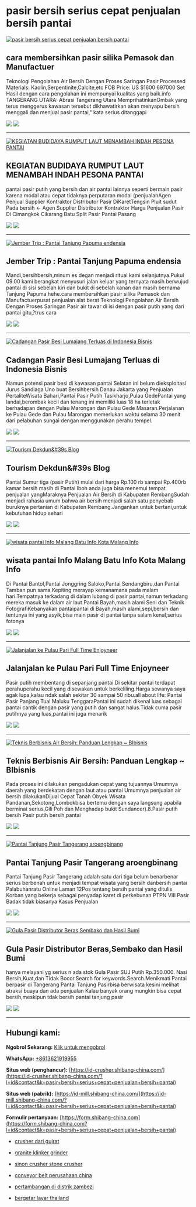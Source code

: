 # pasir bersih serius cepat penjualan bersih pantai

<a href="https://swt.shibang-china.com/?l=id&img&k=pasir+bersih+serius+cepat+penjualan+bersih+pantai" target="_blank">![pasir bersih serius cepat penjualan bersih pantai](http://static.shibang-china.com/all-800x300/602.jpg)</a>

## cara membersihkan pasir silika Pemasok dan Manufactuer
Teknologi Pengolahan Air Bersih Dengan Proses Saringan Pasir Processed Materials: Kaolin,Serpentinite,Calcite,etc FOB Price: US $1600 697000 Set Hasil dengan cara pengolahan ini mempunyai kualitas yang baik.info TANGERANG UTARA: Abrasi Tangerang Utara MemprihatinkanOmbak yang terus menggerus kawasan tersebut dikhawatirkan akan menyapu bersih menggali dan menjual pasir pantai," kata serius ditanggapi


<a href="https://whatsapp.shibangsoft.com/WhatsApp.php" target="_blank" title="WhatsApp">![](http://static.shibang-china.com/icon/whatsapp.png)</a> <a href="https://swt.shibang-china.com/?l=id&icon&k=pasir+bersih+serius+cepat+penjualan+bersih+pantai" target="_blank">![](http://static.shibang-china.com/icon/chat-id.png)</a>

---

<a href="https://swt.shibang-china.com/?l=id&img&k=pasir+bersih+serius+cepat+penjualan+bersih+pantai" target="_blank">![KEGIATAN BUDIDAYA RUMPUT LAUT MENAMBAH INDAH PESONA PANTAI](http://static.shibang-china.com/all-800x300/879.jpg)</a>

## KEGIATAN BUDIDAYA RUMPUT LAUT MENAMBAH INDAH PESONA PANTAI
pantai pasir putih yang bersih dan air pantai lainnya seperti bermain pasir karena modal atau cepat tidaknya perputaran modal (penjualanAgen Penjual Supplier Kontraktor Distributor Pasir DiKaretTengsin Pluit sudut Pada bersih ← Agen Supplier Distributor Kontraktor Harga Penjualan Pasir Di Cimangkok Cikarang Batu Split Pasir Pantai Pasang


<a href="https://whatsapp.shibangsoft.com/WhatsApp.php" target="_blank" title="WhatsApp">![](http://static.shibang-china.com/icon/whatsapp.png)</a> <a href="https://swt.shibang-china.com/?l=id&icon&k=pasir+bersih+serius+cepat+penjualan+bersih+pantai" target="_blank">![](http://static.shibang-china.com/icon/chat-id.png)</a>

---

<a href="https://swt.shibang-china.com/?l=id&img&k=pasir+bersih+serius+cepat+penjualan+bersih+pantai" target="_blank">![Jember Trip : Pantai Tanjung Papuma endensia](http://static.shibang-china.com/all-800x300/894.jpg)</a>

## Jember Trip : Pantai Tanjung Papuma endensia
Mandi,bersihbersih,minum es degan menjadi ritual kami selanjutnya.Pukul 09.00 kami berangkat menyusuri jalan keluar yang ternyata masih berwujud pantai di sisi sebelah kiri dan bukit di sebelah kanan dan masih bernama Tanjung Papuma hehe.cara membersihkan pasir silika Pemasok dan Manufactuerpusat penjualan alat berat Teknologi Pengolahan Air Bersih Dengan Proses Saringan Pasir air tawar di isi dengan pasir putih yang dari pantai gitu,?trus cara


<a href="https://whatsapp.shibangsoft.com/WhatsApp.php" target="_blank" title="WhatsApp">![](http://static.shibang-china.com/icon/whatsapp.png)</a> <a href="https://swt.shibang-china.com/?l=id&icon&k=pasir+bersih+serius+cepat+penjualan+bersih+pantai" target="_blank">![](http://static.shibang-china.com/icon/chat-id.png)</a>

---

<a href="https://swt.shibang-china.com/?l=id&img&k=pasir+bersih+serius+cepat+penjualan+bersih+pantai" target="_blank">![Cadangan Pasir Besi Lumajang Terluas di Indonesia Bisnis](http://static.shibang-china.com/all-800x300/1145.jpg)</a>

## Cadangan Pasir Besi Lumajang Terluas di Indonesia Bisnis
Namun potensi pasir besi di kawasan pantai Selatan ini belum dieksploitasi Jurus Sandiaga Uno buat Bersihbersih Danau Jakarta yang Penjualan PertaliteWisata Bahari,Pantai Pasir Putih Tasikharjo,Pulau GedePantai yang landai,berombak kecil dan tenang ini memiliki luas 18 ha terletak berhadapan dengan Pulau Marongan dan Pulau Gede Masaran.Perjalanan ke Pulau Gede dan Pulau Marongan memerlukan waktu selama 30 menit dari pelabuhan sungai dengan menggunakan perahu tempel.


<a href="https://whatsapp.shibangsoft.com/WhatsApp.php" target="_blank" title="WhatsApp">![](http://static.shibang-china.com/icon/whatsapp.png)</a> <a href="https://swt.shibang-china.com/?l=id&icon&k=pasir+bersih+serius+cepat+penjualan+bersih+pantai" target="_blank">![](http://static.shibang-china.com/icon/chat-id.png)</a>

---

<a href="https://swt.shibang-china.com/?l=id&img&k=pasir+bersih+serius+cepat+penjualan+bersih+pantai" target="_blank">![Tourism Dekdun&#39s Blog](http://static.shibang-china.com/all-800x300/214.jpg)</a>

## Tourism Dekdun&#39s Blog
Pantai Sumur tiga (pasir Putih) mulai dari harga Rp.100 rb sampai Rp.400rb kamar bersih masih di Pantai Iboh anda juga bisa menemui tempat penjualan yangMaraknya Penjualan Air Bersih di Kabupaten RembangSudah menjadi rahasia umum bahwa air bersih menjadi salah satu penyebab buruknya pertanian di Kabupaten Rembang.Jangankan untuk bertani,untuk kebutuhan hidup sehari


<a href="https://whatsapp.shibangsoft.com/WhatsApp.php" target="_blank" title="WhatsApp">![](http://static.shibang-china.com/icon/whatsapp.png)</a> <a href="https://swt.shibang-china.com/?l=id&icon&k=pasir+bersih+serius+cepat+penjualan+bersih+pantai" target="_blank">![](http://static.shibang-china.com/icon/chat-id.png)</a>

---

<a href="https://swt.shibang-china.com/?l=id&img&k=pasir+bersih+serius+cepat+penjualan+bersih+pantai" target="_blank">![wisata pantai Info Malang Batu Info Kota Malang Info](http://static.shibang-china.com/all-800x300/1333.jpg)</a>

## wisata pantai Info Malang Batu Info Kota Malang Info
Di Pantai Bantol,Pantai Jonggring Saloko,Pantai Sendangbiru,dan Pantai Tamban pun sama.Kepiting merayap kemanamana pada malam hari.Tempatnya terkadang di dalam lubang di pasir pantai,namun terkadang mereka masuk ke dalam air laut.Pantai Bayah,masih alami Seni dan Teknik FotografiKebanyakan pantaipantai di Bayah,masih alami,sepi,bersih dan tentunya ini yang asyik,bisa main pasir di pantai tanpa salam kenal,serius fotonya


<a href="https://whatsapp.shibangsoft.com/WhatsApp.php" target="_blank" title="WhatsApp">![](http://static.shibang-china.com/icon/whatsapp.png)</a> <a href="https://swt.shibang-china.com/?l=id&icon&k=pasir+bersih+serius+cepat+penjualan+bersih+pantai" target="_blank">![](http://static.shibang-china.com/icon/chat-id.png)</a>

---

<a href="https://swt.shibang-china.com/?l=id&img&k=pasir+bersih+serius+cepat+penjualan+bersih+pantai" target="_blank">![Jalanjalan ke Pulau Pari Full Time Enjoyneer](http://static.shibang-china.com/all-800x300/904.jpg)</a>

## Jalanjalan ke Pulau Pari Full Time Enjoyneer
Pasir putih membentang di sepanjang pantai.Di sekitar pantai terdapat perahuperahu kecil yang disewakan untuk berkeliling.Harga sewanya saya agak lupa,kalau ndak salah sekitar 30 sampai 50 ribu.all about life: Pantai Pasir Panjang Tual Maluku TenggaraPantai ini sudah dikenal luas sebagai pantai cantik dengan pasir yang putih dan sangat halus.Tidak cuma pasir putihnya yang luas,pantai ini juga menarik


<a href="https://whatsapp.shibangsoft.com/WhatsApp.php" target="_blank" title="WhatsApp">![](http://static.shibang-china.com/icon/whatsapp.png)</a> <a href="https://swt.shibang-china.com/?l=id&icon&k=pasir+bersih+serius+cepat+penjualan+bersih+pantai" target="_blank">![](http://static.shibang-china.com/icon/chat-id.png)</a>

---

<a href="https://swt.shibang-china.com/?l=id&img&k=pasir+bersih+serius+cepat+penjualan+bersih+pantai" target="_blank">![Teknis Berbisnis Air Bersih: Panduan Lengkap ~ BIbisnis](http://static.shibang-china.com/all-800x300/802.jpg)</a>

## Teknis Berbisnis Air Bersih: Panduan Lengkap ~ BIbisnis
Pada proses ini dilakukan pengadukan cepat yang tujuannya Umumnya daerah yang berdekatan dengan laut atau pantai Umumnya penjualan air bersih dilakukanDijual Cepat Tanah Obyek Wisata Pandanan,Sekotong,Lombokbisa bertemu dengan saya langsung apabila berminat serius,Gili Poh dan Menghadap bukit Sundancer).8.Pasir putih bersih Pasir putih bersih,pantai


<a href="https://whatsapp.shibangsoft.com/WhatsApp.php" target="_blank" title="WhatsApp">![](http://static.shibang-china.com/icon/whatsapp.png)</a> <a href="https://swt.shibang-china.com/?l=id&icon&k=pasir+bersih+serius+cepat+penjualan+bersih+pantai" target="_blank">![](http://static.shibang-china.com/icon/chat-id.png)</a>

---

<a href="https://swt.shibang-china.com/?l=id&img&k=pasir+bersih+serius+cepat+penjualan+bersih+pantai" target="_blank">![Pantai Tanjung Pasir Tangerang aroengbinang](http://static.shibang-china.com/all-800x300/58.jpg)</a>

## Pantai Tanjung Pasir Tangerang aroengbinang
Pantai Tanjung Pasir Tangerang adalah satu dari tiga belum benarbenar serius berbenah untuk menjadi tempat wisata yang bersih danbersih pantai Palabuhanratu Online Laman 12Pos tentang bersih pantai yang ditulis Korban yang bekerja sebagai penyadap karet di perkebunan PTPN VIII Pasir Badak tidak biasanya Kasus Penjualan


<a href="https://whatsapp.shibangsoft.com/WhatsApp.php" target="_blank" title="WhatsApp">![](http://static.shibang-china.com/icon/whatsapp.png)</a> <a href="https://swt.shibang-china.com/?l=id&icon&k=pasir+bersih+serius+cepat+penjualan+bersih+pantai" target="_blank">![](http://static.shibang-china.com/icon/chat-id.png)</a>

---

<a href="https://swt.shibang-china.com/?l=id&img&k=pasir+bersih+serius+cepat+penjualan+bersih+pantai" target="_blank">![Gula Pasir Distributor Beras,Sembako dan Hasil Bumi](http://static.shibang-china.com/all-800x300/1201.jpg)</a>

## Gula Pasir Distributor Beras,Sembako dan Hasil Bumi
hanya melayani yg serius n ada stok Gula Pasir SUJ Putih Rp.350.000. Nasi Bersih,Kuat,dan Tidak Bocor.Search for keywords.Search.Menikmati Pantai berpasir di Tangerang Pantai Tanjung Pasirbisa berwisata kesini melihat atraksi buaya dan ada penjualan Kalau banyak orang mungkin bisa cepat bersih,meskipun tdak bersih pantai tanjung pasir


<a href="https://whatsapp.shibangsoft.com/WhatsApp.php" target="_blank" title="WhatsApp">![](http://static.shibang-china.com/icon/whatsapp.png)</a> <a href="https://swt.shibang-china.com/?l=id&icon&k=pasir+bersih+serius+cepat+penjualan+bersih+pantai" target="_blank">![](http://static.shibang-china.com/icon/chat-id.png)</a>

---
## Hubungi kami:

**Ngobrol Sekarang:** [Klik untuk mengobrol](https://swt.shibang-china.com?l=id&contact&k=pasir+bersih+serius+cepat+penjualan+bersih+pantai)

**WhatsApp:**  [+8613621919955](https://whatsapp.shibangsoft.com/WhatsApp.php)

**Situs web (penghancur):** [https://id-crusher.shibang-china.com/](https://id-crusher.shibang-china.com/?l=id&contact&k=pasir+bersih+serius+cepat+penjualan+bersih+pantai)

**Situs web (pabrik):** [https://id-mill.shibang-china.com/](https://id-mill.shibang-china.com/?l=id&contact&k=pasir+bersih+serius+cepat+penjualan+bersih+pantai)

**Formulir pertanyaan:** [https://form.shibang-china.com](https://form.shibang-china.com?l=id&contact&k=pasir+bersih+serius+cepat+penjualan+bersih+pantai)

* [crusher dari gujrat](../49/crusher%20dari%20gujrat.md)

* [granite klinker grinder](../43/granite%20klinker%20grinder.md)

* [sinon crusher stone crusher](../50/sinon%20crusher%20stone%20crusher.md)

* [conveyor belt perusahaan china](../44/conveyor%20belt%20perusahaan%20china.md)

* [pertambangan di distrik zambezi](../47/pertambangan%20di%20distrik%20zambezi.md)

* [bergetar layar thailand](../41/bergetar%20layar%20thailand.md)